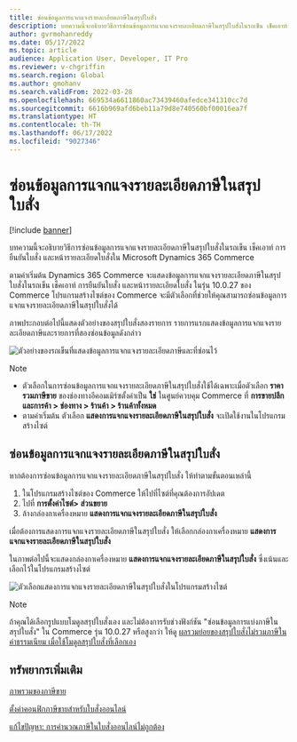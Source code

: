 ```yaml
---
title: ซ่อนข้อมูลการแจกแจงรายละเอียดภาษีในสรุปใบสั่ง
description: บทความนี้จะอธิบายวิธีการซ่อนข้อมูลการแจกแจงรายละเอียดภาษีในสรุปใบสั่งในรถเข็น เช็คเอาท์ การยืนยันใบสั่ง และหน้ารายละเอียดใบสั่งใน Microsoft Dynamics 365 Commerce
author: gvrmohanreddy
ms.date: 05/17/2022
ms.topic: article
audience: Application User, Developer, IT Pro
ms.reviewer: v-chgriffin
ms.search.region: Global
ms.author: gmohanv
ms.search.validFrom: 2022-03-28
ms.openlocfilehash: 669534a6611860ac73439460afedce341310cc7d
ms.sourcegitcommit: 6616b969afd6beb11a79d8e740560bf00016ea7f
ms.translationtype: HT
ms.contentlocale: th-TH
ms.lasthandoff: 06/17/2022
ms.locfileid: "9027346"
---
```

# <a name="hide-tax-breakup-information-in-order-summaries"></a>ซ่อนข้อมูลการแจกแจงรายละเอียดภาษีในสรุปใบสั่ง

[!include [banner](includes/banner.md)]

บทความนี้จะอธิบายวิธีการซ่อนข้อมูลการแจกแจงรายละเอียดภาษีในสรุปใบสั่งในรถเข็น เช็คเอาท์ การยืนยันใบสั่ง และหน้ารายละเอียดใบสั่งใน Microsoft Dynamics 365 Commerce

ตามค่าเริ่มต้น Dynamics 365 Commerce จะแสดงข้อมูลการแจกแจงรายละเอียดภาษีในสรุปใบสั่งในรถเข็น เช็คเอาท์ การยืนยันใบสั่ง และหน้ารายละเอียดใบสั่ง ในรุ่น 10.0.27 ของ Commerce โปรแกรมสร้างไซต์ของ Commerce จะมีตัวเลือกที่ช่วยให้คุณสามารถซ่อนข้อมูลการแจกแจงรายละเอียดภาษีในสรุปใบสั่งได้

ภาพประกอบต่อไปนี้แสดงตัวอย่างของสรุปใบสั่งสองรายการ รายการแรกแสดงข้อมูลการแจกแจงรายละเอียดภาษีและรายการที่สองซ่อนข้อมูลดังกล่าว

![ตัวอย่างของรถเข็นที่แสดงข้อมูลการแจกแจงรายละเอียดภาษีและที่ซ่อนไว้](media/prices-include-sales-tax-e-Commerce.png)

> [!NOTE]
> - ตัวเลือกในการซ่อนข้อมูลการแจกแจงรายละเอียดภาษีในสรุปใบสั่งใช้ได้เฉพาะเมื่อตัวเลือก **ราคารวมภาษีขาย** ของช่องทางอีคอมเมิร์ซตั้งค่าเป็น **ใช่** ในศูนย์ควบคุม Commerce ที่ **การขายปลีกและการค้า \> ช่องทาง \> ร้านค้า \> ร้านค้าทั้งหมด** 
> - ตามค่าเริ่มต้น ตัวเลือก **แสดงการแจกแจงรายละเอียดภาษีในสรุปใบสั่ง** จะเปิดใช้งานในโปรแกรมสร้างไซต์

## <a name="hide-tax-breakup-information-in-order-summaries"></a>ซ่อนข้อมูลการแจกแจงรายละเอียดภาษีในสรุปใบสั่ง

หากต้องการซ่อนข้อมูลการแจกแจงรายละเอียดภาษีในสรุปใบสั่ง ให้ทำตามขั้นตอนเหล่านี้

1. ในโปรแกรมสร้างไซต์ของ Commerce ให้ไปที่ไซต์ที่คุณต้องการอัปเดต
1. ไปที่ **การตั้งค่าไซต์\> ส่วนขยาย**
1. ล้างกล่องกาเครื่องหมาย **แสดงการแจกแจงรายละเอียดภาษีในสรุปใบสั่ง**

เมื่อต้องการแสดงการแจกแจงรายละเอียดภาษีในสรุปใบสั่ง ให้เลือกกล่องกาเครื่องหมาย **แสดงการแจกแจงรายละเอียดภาษีในสรุปใบสั่ง**  

ในภาพต่อไปนี้จะแสดงกล่องกาเครื่องหมาย **แสดงการแจกแจงรายละเอียดภาษีในสรุปใบสั่ง** ซึ่งเน้นและเลือกไว้ในโปรแกรมสร้างไซต์

![ตัวเลือกแสดงการแจกแจงรายละเอียดภาษีในสรุปใบสั่งในโปรแกรมสร้างไซต์](media/prices-include-sales-tax-e-Commerce-site-settings.png)

> [!NOTE]
> ถ้าคุณได้เลือกรูปแบบโมดูลสรุปใบสั่งเอง และไม่ต้องการรับช่วงฟังก์ชัน "ซ่อนข้อมูลการแบ่งภาษีในสรุปใบสั่ง" ใน Commerce รุ่น 10.0.27 หรือสูงกว่า ให้ดู [ผลรวมย่อยของสรุปใบสั่งไม่รวมภาษีในค่าธรรมเนียม เมื่อใช้โมดูลสรุปใบสั่งที่เลือกเอง](troubleshoot/summary-taxes-custom-modules-10.0.27.md#resolution)

## <a name="additional-resources"></a>ทรัพยากรเพิ่มเติม

[ภาพรวมของภาษีขาย](/finance/general-ledger/indirect-taxes-overview)

[ตั้งค่าคอนฟิกภาษีขายสำหรับใบสั่งออนไลน์](sales-tax-config.md)

[แก้ไขปัญหา: การคํานวณภาษีในใบสั่งออนไลน์ไม่ถูกต้อง](troubleshoot/tax-miscalculated-online-order.md)
